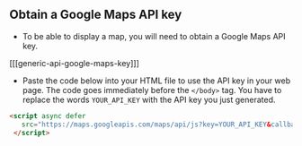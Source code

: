 ## Obtain a Google Maps API key

+ To be able to display a map, you will need to obtain a Google Maps API key.

[[[generic-api-google-maps-key]]]

+ Paste the code below into your HTML file to use the API key in your web page. The code goes immediately before the `</body>` tag. You have to replace the words `YOUR_API_KEY` with the API key you just generated.

```html
<script async defer
   src="https://maps.googleapis.com/maps/api/js?key=YOUR_API_KEY&callback=initMap">
 </script>
 ```
